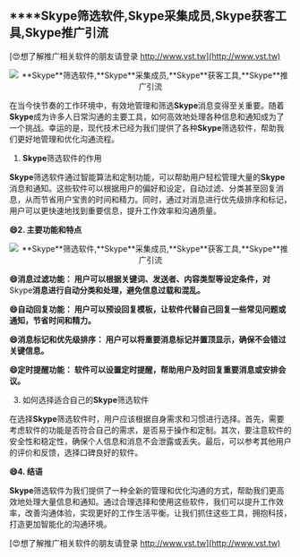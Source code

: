 ## ****Skype**筛选软件,**Skype**采集成员,**Skype**获客工具,**Skype**推广引流**

[😍想了解推广相关软件的朋友请登录 http://www.vst.tw](http://www.vst.tw)

 <center><img src="https://vst.tw/MP4/tuiguang/png/3.png" alt="**Skype**筛选软件,**Skype**采集成员,**Skype**获客工具,**Skype**推广引流"></center>

在当今快节奏的工作环境中，有效地管理和筛选**Skype**消息变得至关重要。随着**Skype**成为许多人日常沟通的主要工具，如何高效地处理各种信息和通知成为了一个挑战。幸运的是，现代技术已经为我们提供了各种**Skype**筛选软件，帮助我们更好地管理和优化沟通流程。

1. **Skype**筛选软件的作用

**Skype**筛选软件通过智能算法和定制功能，可以帮助用户轻松管理大量的**Skype**消息和通知。这些软件可以根据用户的偏好和设定，自动过滤、分类甚至回复消息，从而节省用户宝贵的时间和精力。同时，通过对消息进行优先级排序和标记，用户可以更快速地找到重要信息，提升工作效率和沟通质量。

**😄2. 主要功能和特点**

 <center><img src="https://vst.tw/MP4/tuiguang/png/7.png" alt="**Skype**筛选软件,**Skype**采集成员,**Skype**获客工具,**Skype**推广引流"></center>

**😄消息过滤功能： 用户可以根据关键词、发送者、内容类型等设定条件，对**Skype**消息进行自动分类和处理，避免信息过载和混乱。**

**😄自动回复功能： 用户可以预设回复模板，让软件代替自己回复一些常见问题或通知，节省时间和精力。**

**😄消息标记和优先级排序： 用户可以将重要消息标记并置顶显示，确保不会错过关键信息。**

**😄定时提醒功能： 软件可以设置定时提醒，帮助用户及时回复重要消息或安排会议。**

3. 如何选择适合自己的**Skype**筛选软件

在选择**Skype**筛选软件时，用户应该根据自身需求和习惯进行选择。首先，需要考虑软件的功能是否符合自己的需求，是否易于操作和定制。其次，要注意软件的安全性和稳定性，确保个人信息和消息不会泄露或丢失。最后，可以参考其他用户的评价和反馈，选择口碑良好的软件。

**😄4. 结语**

**Skype**筛选软件为我们提供了一种全新的管理和优化沟通的方式，帮助我们更高效地处理大量信息和通知。通过合理选择和使用这些软件，我们可以提升工作效率，改善沟通体验，实现更好的工作生活平衡。让我们抓住这些工具，拥抱科技，打造更加智能化的沟通环境。

[😍想了解推广相关软件的朋友请登录 http://www.vst.tw](http://www.vst.tw)



